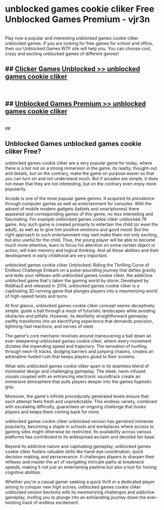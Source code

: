 # unblocked games cookie cliker  Free Unblocked Games Premium - vjr3n <br>
<br>
Play now a popular and interesting unblocked games cookie cliker unblocked games. If you are looking for free games for school and office, then our Unblocked Games WTF site will help you. You can choose cool, crazy and exciting unblocked games of different genres!


## ##  [Clicker Games Unblocked >> unblocked games cookie cliker](http://freeplayer.one?title=unblocked_games_cookie_cliker&ref=UGames)
  <br>

##  ## [Unblocked Games Premium >> unblocked games cookie cliker](http://freeplayer.one?title=unblocked_games_cookie_cliker&ref=UGames)
  <br>
  ##



## Unblocked Games unblocked games cookie cliker Free?

unblocked games cookie cliker are a very popular game for today, where there is a bet not on a strong immersion in the game, its reality, thought-out and details, but on the contrary, make the game on purpose easier so that you can turn on and not understand much. But if arcades are simple, it does not mean that they are not interesting, but on the contrary even enjoy more popularity.

Arcade is one of the most popular game genres. It acquired its prevalence through computer games as well as entertainment for consoles. With the advent of mobile modern gadgets (tablets and smartphones) there appeared and corresponding games of this genre, no less interesting and fascinating. For example unblocked games cookie cliker unblocked 76 game. Any such game is created primarily to entertain the child (or even the adult), as well as to give him positive emotions and good mood. But the right approach to such entertainment may well make them not only exciting, but also useful for the child. Thus, the young player will be able to become much more attentive, learn to focus his attention on some certain object or action, will train memory and logical thinking. And all these abilities and their development in early childhood are very important.

unblocked games cookie cliker Unblocked: Riding the Thrilling Curve of Endless Challenge
Embark on a pulse-pounding journey that defies gravity and tests your reflexes with unblocked games cookie cliker, the addictive unblocked game that's taken the gaming world by storm. Developed by RobKayS and released in 2014, unblocked games cookie cliker is a captivating 3D running game that plunges players into a mesmerizing world of high-speed twists and turns.

At first glance, unblocked games cookie cliker concept seems deceptively simple: guide a ball through a maze of futuristic landscapes while avoiding obstacles and pitfalls. However, its devilishly straightforward gameplay swiftly transforms into an electrifying experience that demands precision, lightning-fast reactions, and nerves of steel.

The game's core mechanic revolves around maneuvering a ball down an ever-steepening unblocked games cookie cliker, where every movement dictates the impending speed and trajectory. The sensation of hurtling through neon-lit tracks, dodging barriers and jumping chasms, creates an adrenaline-fueled rush that keeps players glued to their screens.

What sets unblocked games cookie cliker apart is its seamless blend of minimalist design and challenging gameplay. The sleek, neon-infused visuals coupled with an entrancing electronic soundtrack create an immersive atmosphere that pulls players deeper into the games hypnotic grip.

Moreover, the game's infinite procedurally generated levels ensure that each attempt feels fresh and unpredictable. This endless variety, combined with escalating difficulty, guarantees an ongoing challenge that hooks players and keeps them coming back for more.

unblocked games cookie cliker unblocked version has garnered immense popularity, becoming a staple in schools and workplaces where access to gaming sites might otherwise be restricted. Its availability across various platforms has contributed to its widespread acclaim and devoted fan base.

Beyond its addictive nature and captivating gameplay, unblocked games cookie cliker fosters valuable skills like hand-eye coordination, quick decision-making, and perseverance. It challenges players to sharpen their reflexes and master the art of navigating intricate paths at breakneck speeds, making it not just an entertaining pastime but also a tool for honing cognitive abilities.

Whether you're a casual gamer seeking a quick thrill or a dedicated player aiming to conquer new high scores, unblocked games cookie cliker unblocked version beckons with its mesmerizing challenges and addictive gameplay, inviting you to plunge into an exhilarating journey down the ever-twisting track of endless excitement.
